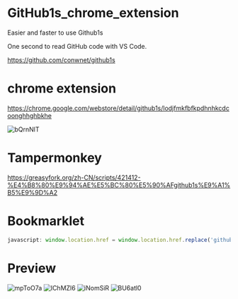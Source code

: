 # GitHub1s_chrome_extension
Easier and faster to use Github1s

One second to read GitHub code with VS Code. 

https://github.com/conwnet/github1s 

# chrome extension
https://chrome.google.com/webstore/detail/github1s/lodjfmkfbfkpdhnhkcdcoonghhghbkhe

![bQrnNlT](https://raw.githubusercontent.com/fhefh2015/GitHub1s_chrome_extension/main/2021-02-11%2012.11.26.gif)

# Tampermonkey
https://greasyfork.org/zh-CN/scripts/421412-%E4%B8%80%E9%94%AE%E5%BC%80%E5%90%AFgithub1s%E9%A1%B5%E9%9D%A2

# Bookmarklet 
```javascript
javascript: window.location.href = window.location.href.replace('github.com', 'github1s.com')
```


# Preview
![mpToO7a](https://i.imgur.com/mpToO7a.png)
![IChMZl6](https://i.imgur.com/IChMZl6.png)
![iNomSiR](https://i.imgur.com/iNomSiR.png)
![BU6atl0](https://i.imgur.com/BU6atl0.png)
